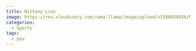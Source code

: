 ```yaml
---
title: Nittany Lion
image: https://res.cloudinary.com/rama-llama/image/upload/v1580059934/Nittany_Lion_odzbrk.jpg
categories:
  - Sports
tags:
  - psu
---
```

